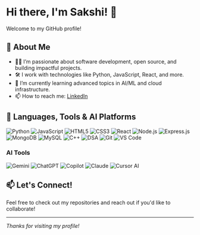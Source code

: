 # Hi there, I'm Sakshi! 👋

Welcome to my GitHub profile!

## 🚀 About Me

- 👩‍💻 I’m passionate about software development, open source, and building impactful projects.
- 🛠️ I work with technologies like Python, JavaScript, React, and more.
- 🌱 I’m currently learning advanced topics in AI/ML and cloud infrastructure.
- 📫 How to reach me: [LinkedIn](https://www.linkedin.com/in/sakshikrai/) 

## 🧰 Languages, Tools & AI Platforms

![Python](https://img.shields.io/badge/-Python-3776AB?style=flat-square&logo=python&logoColor=white)
![JavaScript](https://img.shields.io/badge/-JavaScript-F7DF1E?style=flat-square&logo=javascript&logoColor=black)
![HTML5](https://img.shields.io/badge/-HTML5-E34F26?style=flat-square&logo=html5&logoColor=white)
![CSS3](https://img.shields.io/badge/-CSS3-1572B6?style=flat-square&logo=css3&logoColor=white)
![React](https://img.shields.io/badge/-React-61DAFB?style=flat-square&logo=react&logoColor=black)
![Node.js](https://img.shields.io/badge/-Node.js-339933?style=flat-square&logo=nodedotjs&logoColor=white)
![Express.js](https://img.shields.io/badge/-Express.js-000000?style=flat-square&logo=express&logoColor=white)
![MongoDB](https://img.shields.io/badge/-MongoDB-47A248?style=flat-square&logo=mongodb&logoColor=white)
![MySQL](https://img.shields.io/badge/-MySQL-4479A1?style=flat-square&logo=mysql&logoColor=white)
![C++](https://img.shields.io/badge/-C++-00599C?style=flat-square&logo=c%2B%2B&logoColor=white)
![DSA](https://img.shields.io/badge/-DSA-FF9900?style=flat-square)
![Git](https://img.shields.io/badge/-Git-F05032?style=flat-square&logo=git&logoColor=white)
![VS Code](https://img.shields.io/badge/-VS%20Code-007ACC?style=flat-square&logo=visual-studio-code&logoColor=white)

### AI Tools

![Gemini](https://img.shields.io/badge/-Gemini-4285F4?style=flat-square&logo=google&logoColor=white)
![ChatGPT](https://img.shields.io/badge/-ChatGPT-10A37F?style=flat-square&logo=openai&logoColor=white)
![Copilot](https://img.shields.io/badge/-GitHub%20Copilot-1F6FEB?style=flat-square&logo=github&logoColor=white)
![Claude](https://img.shields.io/badge/-Claude-FFD700?style=flat-square)
![Cursor AI](https://img.shields.io/badge/-Cursor%20AI-5D3FD3?style=flat-square)

## 📫 Let's Connect!

Feel free to check out my repositories and reach out if you'd like to collaborate!

---
*Thanks for visiting my profile!*
